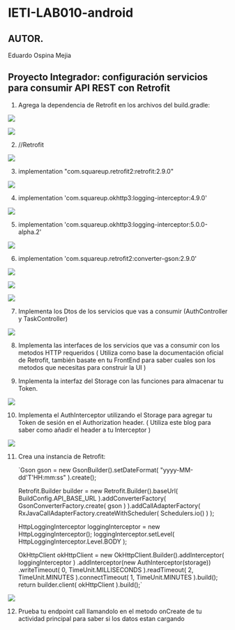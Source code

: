 # IETI-LAB010-android

## AUTOR.

Eduardo Ospina Mejia


## Proyecto Integrador: configuración servicios para consumir API REST con Retrofit

1) Agrega la dependencia de Retrofit en los archivos del build.gradle:

![](https://i.postimg.cc/mD9LwZ98/andapi-1.png)

![](https://i.postimg.cc/tJt9Kr26/andapi-2.png)


2) //Retrofit

![](https://i.postimg.cc/5NgxpRHd/andapi-3.png)


3) implementation "com.squareup.retrofit2:retrofit:2.9.0"

![](https://i.postimg.cc/8zCTYmWF/andapi-4.png)


4) implementation 'com.squareup.okhttp3:logging-interceptor:4.9.0'

![](https://i.postimg.cc/13Yy1Vcv/andapi-5.png)


5) implementation 'com.squareup.okhttp3:logging-interceptor:5.0.0-alpha.2'

![](https://i.postimg.cc/437sf4Ws/andapi-6.png)


6) implementation 'com.squareup.retrofit2:converter-gson:2.9.0'

![](https://i.postimg.cc/rm5T4n6H/andapi-7.png)

![](https://i.postimg.cc/L5Rp3t28/andapi-8.png)

![](https://i.postimg.cc/hvrqyXtb/andapi-9.png)


7) Implementa los Dtos de los servicios que vas a consumir (AuthController y TaskController)

![](https://i.postimg.cc/CMHYLQsB/andapi-10.png)


8) Implementa las interfaces de los servicios que vas a consumir con los metodos HTTP requeridos ( Utiliza como base la documentación oficial de Retrofit, también basate en tu FrontEnd para saber cuales son los metodos que necesitas para construir la UI )


9) Implementa la interfaz del Storage con las funciones para almacenar tu Token.

![](https://i.postimg.cc/QCBpSTbv/andapi-10-5.png)


10) Implementa el AuthInterceptor utilizando el Storage para agregar tu Token de sesión en el Authorization header. ( Utiliza este blog para saber como añadir el header a tu Interceptor )

![](https://i.postimg.cc/VvMFmtCn/andapi-10-6.png)


11) Crea una instancia de Retrofit:

	`Gson gson = new GsonBuilder().setDateFormat( "yyyy-MM-dd'T'HH:mm:ss" ).create();

	Retrofit.Builder builder = new Retrofit.Builder().baseUrl( BuildConfig.API_BASE_URL ).addConverterFactory( GsonConverterFactory.create( gson ) ).addCallAdapterFactory( RxJavaCallAdapterFactory.createWithScheduler( Schedulers.io() ) );

	HttpLoggingInterceptor loggingInterceptor = new HttpLoggingInterceptor(); loggingInterceptor.setLevel( HttpLoggingInterceptor.Level.BODY );

	OkHttpClient okHttpClient = new OkHttpClient.Builder().addInterceptor( loggingInterceptor ) .addInterceptor(new AuthInterceptor(storage)) .writeTimeout( 0, TimeUnit.MILLISECONDS ).readTimeout( 2, TimeUnit.MINUTES ).connectTimeout( 1, TimeUnit.MINUTES ).build(); return builder.client( okHttpClient ).build();`

![](https://i.postimg.cc/Wb5v0qKs/andapi-11.png)

12) Prueba tu endpoint call llamandolo en el metodo onCreate de tu actividad principal para saber si los datos estan cargando

